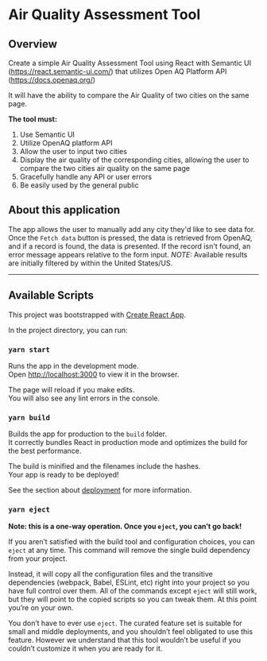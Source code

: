 # Air Quality Assessment Tool

## Overview

Create a simple Air Quality Assessment Tool using React with Semantic UI (https://react.semantic-ui.com/) that utilizes Open AQ Platform API (https://docs.openaq.org/)

It will have the ability to compare the Air Quality of two cities on the same page.

**The tool must:**
1. Use Semantic UI
1. Utilize OpenAQ platform API
1. Allow the user to input two cities 
1. Display the air quality of the corresponding cities, allowing the user to compare the two cities air quality on the same page
1. Gracefully handle any API or user errors
1. Be easily used by the general public

## About this application

The app allows the user to manually add any city they'd like to see data for. Once the `Fetch data` button is pressed, the data is retrieved from OpenAQ, and if a record is found, the data is presented. If the record isn't found, an error message appears relative to the form input. *NOTE:* Available results are initially filtered by within the United States/US.

---

## Available Scripts

This project was bootstrapped with [Create React App](https://github.com/facebook/create-react-app).

In the project directory, you can run:

### `yarn start`

Runs the app in the development mode.\
Open [http://localhost:3000](http://localhost:3000) to view it in the browser.

The page will reload if you make edits.\
You will also see any lint errors in the console.

### `yarn build`

Builds the app for production to the `build` folder.\
It correctly bundles React in production mode and optimizes the build for the best performance.

The build is minified and the filenames include the hashes.\
Your app is ready to be deployed!

See the section about [deployment](https://facebook.github.io/create-react-app/docs/deployment) for more information.

### `yarn eject`

**Note: this is a one-way operation. Once you `eject`, you can’t go back!**

If you aren’t satisfied with the build tool and configuration choices, you can `eject` at any time. This command will remove the single build dependency from your project.

Instead, it will copy all the configuration files and the transitive dependencies (webpack, Babel, ESLint, etc) right into your project so you have full control over them. All of the commands except `eject` will still work, but they will point to the copied scripts so you can tweak them. At this point you’re on your own.

You don’t have to ever use `eject`. The curated feature set is suitable for small and middle deployments, and you shouldn’t feel obligated to use this feature. However we understand that this tool wouldn’t be useful if you couldn’t customize it when you are ready for it.
